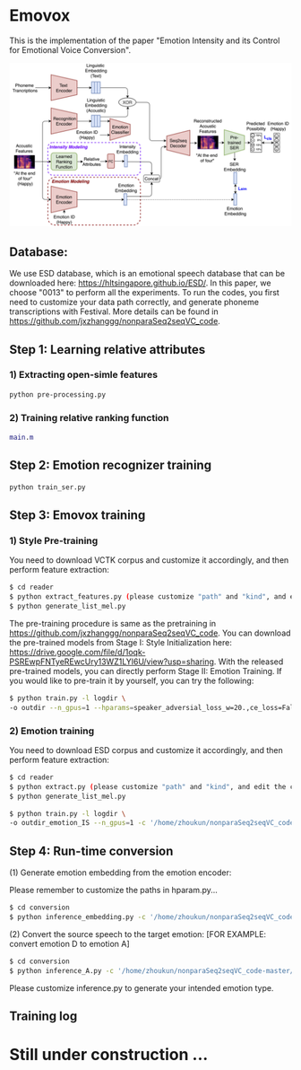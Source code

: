 # Emovox
This is the implementation of the paper "Emotion Intensity and its Control for Emotional Voice Conversion".

![image info](./stage3_update.png)

## Database:
We use ESD database, which is an emotional speech database that can be downloaded here: https://hltsingapore.github.io/ESD/. In this paper, we choose "0013" to perform all the experiments. To run the codes, you first need to customize your data path correctly, and generate phoneme transcriptions with Festival. More details can be found in https://github.com/jxzhanggg/nonparaSeq2seqVC_code.


## Step 1: Learning relative attributes

### 1) Extracting open-simle features

```Bash
python pre-processing.py
```

### 2) Training relative ranking function

```Matlab
main.m
```

## Step 2: Emotion recognizer training

```Bash
python train_ser.py
```

## Step 3: Emovox training

### 1) Style Pre-training

You need to download VCTK corpus and customize it accordingly, and then perform feature extraction:
```Bash
$ cd reader
$ python extract_features.py (please customize "path" and "kind", and edit the codes for "spec" or "mel-spec")
$ python generate_list_mel.py
```

The pre-training procedure is same as the pretraining in  https://github.com/jxzhanggg/nonparaSeq2seqVC_code. You can download the pre-trained models from Stage I: Style Initialization here: https://drive.google.com/file/d/1oqk-PSREwpFNTyeREwcUry13WZ1LYl6U/view?usp=sharing. With the released pre-trained models, you can directly perform Stage II: Emotion Training. If you would like to pre-train it by yourself, you can try the following:
```Bash
$ python train.py -l logdir \
-o outdir --n_gpus=1 --hparams=speaker_adversial_loss_w=20.,ce_loss=False,speaker_classifier_loss_w=0.1,contrastive_loss_w=30.
```

### 2) Emotion training

You need to download ESD corpus and customize it accordingly, and then perform feature extraction:
```Bash
$ cd reader
$ python extract.py (please customize "path" and "kind", and edit the codes for "spec" or "mel-spec")
$ python generate_list_mel.py
```

```Bash
$ python train.py -l logdir \
-o outdir_emotion_IS --n_gpus=1 -c '/home/zhoukun/nonparaSeq2seqVC_code-master/pre-train/outdir/checkpoint_234000 (The path to your Pre-trained models from Stage I)' --warm_start
```

## Step 4: Run-time conversion

(1) Generate emotion embedding from the emotion encoder:

Please remember to customize the paths in hparam.py...
```Bash
$ cd conversion
$ python inference_embedding.py -c '/home/zhoukun/nonparaSeq2seqVC_code-master/fine-tune/outdir_emotion_update/checkpoint_3200 [YOUR EMOTION TRAINING CHECKPOINT]' --hparams speaker_A='Neutral',speaker_B='Happy',speaker_C='Sad',speaker_D='Angry',training_list='/home/zhoukun/nonparaSeq2seqVC_code-master/fine-tune/reader/emotion_list/testing_mel_list.txt',SC_kernel_size=1
```
(2) Convert the source speech to the target emotion: [FOR EXAMPLE: convert emotion D to emotion A]
```Bash
$ cd conversion
$ python inference_A.py -c '/home/zhoukun/nonparaSeq2seqVC_code-master/pre-train/outdir_emotion_update/checkpoint_3200[YOUR EMOTION TRAINING CHECKPOINT]' --num 20 --hparams validation_list='/home/zhoukun/nonparaSeq2seqVC_code-master/fine-tune/reader/emotion_list/evaluation_mel_list.txt',SC_kernel_size=1
```
Please customize inference.py to generate your intended emotion type.


## Training log

# Still under construction ...
